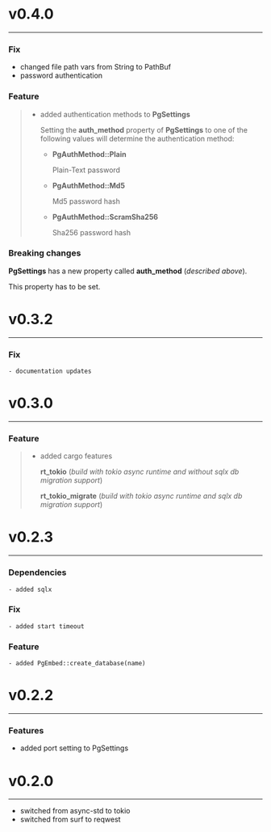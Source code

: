 # v0.4.0
___
### Fix
 - changed file path vars from String to PathBuf
 - password authentication

### Feature
> - added authentication methods to **PgSettings**
>   
>   Setting the **auth_method** property of **PgSettings**
>   to one of the following values will determine the authentication
>   method:
> 
>   - **PgAuthMethod::Plain**
>       
>       Plain-Text password
>   - **PgAuthMethod::Md5**
>       
>       Md5 password hash
> 
>   - **PgAuthMethod::ScramSha256**
> 
>       Sha256 password hash
>
> 

### Breaking changes
**PgSettings** has a new property called **auth_method** (*described above*).

This property has to be set.

# v0.3.2
___
### Fix
    - documentation updates

# v0.3.0
___
### Feature
> - added cargo features
> 
>   **rt_tokio** (*build with tokio async runtime and without sqlx db migration support*)
> 
>   **rt_tokio_migrate** (*build with tokio async runtime and sqlx db migration support*)

# v0.2.3
___
### Dependencies
    - added sqlx

### Fix
    - added start timeout

### Feature
    - added PgEmbed::create_database(name)

# v0.2.2
___

### Features
- added port setting to PgSettings

# v0.2.0
___

- switched from async-std to tokio
- switched from surf to reqwest

